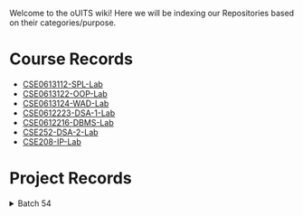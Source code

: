 Welcome to the oUITS wiki! Here we will be indexing our Repositories based on their categories/purpose.

# Course Records
- [CSE0613112-SPL-Lab](https://github.com/oU1TS/CSE0613112-SPL-Lab)
- [CSE0613122-OOP-Lab](https://github.com/oU1TS/CSE0613122-OOP-Lab)
- [CSE0613124-WAD-Lab](https://github.com/oU1TS/CSE0613124-WAD-Lab)
- [CSE0612223-DSA-1-Lab](https://github.com/oU1TS/CSE0612223-DSA-1-Lab)
- [CSE0612216-DBMS-Lab](https://github.com/oU1TS/CSE0612216-DBMS-Lab)
- [CSE252-DSA-2-Lab](https://github.com/oU1TS/CSE252-DSA-2-Lab)
- [CSE208-IP-Lab](https://github.com/oU1TS/CSE208-IP-Lab)

# Project Records

<details>
  <summary>Batch 54</summary>

<details>
    <summary>0432320005101064</summary>
<p> CSE208-IP-Lab: <a href="https://github.com/shoytanbaba99/The-Begging-From-The-Beginning">Project</a></p>
     <ul>
      <li><a href="https://github.com/shoytanbaba99/The-Begging-From-The-Beginning">Project</a></li>
      <li>CSE252-DSA-2-Lab: </a></li>
    </ul>
        
      

      &nbsp;

    

  </details>

</details>

